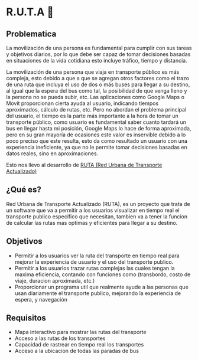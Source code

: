 # R.U.T.A 🚌
## Problematica
La movilización de una persona es fundamental para cumplir con sus tareas y objetivos diarios, por lo que debe ser capaz de tomar decisiones basadas en situaciones de la vida cotidiana esto incluye tráfico, tiempo y distancia. 

La movilización de una persona que viaja en transporte público es más compleja, esto debido a que a que se agregan otros factores como el trazo de una ruta que incluya el uso de dos o más buses para llegar a su destino, al igual que la espera del bus como tal, la posibilidad de que venga lleno y la persona no se pueda subir, etc. Las aplicaciones como Google Maps o Movit proporcionan cierta ayuda al usuario, indicando tiempos aproximados, cálculo de rutas, etc. Pero no abordan el problema principal del usuario, el tiempo es la parte más importante a la hora de tomar un transporte público, como usuario es fundamental saber cuanto tardará un bus en llegar hasta mi posición, Google Maps lo hace de forma aproximada, pero en su gran mayoría de ocasiones este valor es inservible debido a lo poco preciso que este resulta, esto da como resultado un usuario con una experiencia ineficiente, ya que no le permite tomar decisiones basadas en datos reales, sino en aproximaciones. 

Esto nos llevo al desarrollo de <ins>RUTA (Red Urbana de Transporte Actualizado)</ins>

## ¿Qué es?
Red Urbana de Transporte Actualizado (RUTA), es un proyecto que trata de un software que va a permitir a los usuarios visualizar en tiempo real el transporte publico especifico que necesitan, tambien va a tener la funcion de calcular las rutas mas optimas y eficientes para llegar a su destino.

## Objetivos
  - Permitir a los usuarios ver la ruta del transporte en tiempo real para mejorar la experiencia de usuario y el uso del transporte publico.
  - Permitir a los usuarios trazar rutas complejas las cuales tengan la maxima eficiencia, contando con funciones como (transbordo, costo de viaje, duracion aproximada, etc.)
  - Proporcionar un programa util que realmente ayude a las personas que usan diariamente el transporte publico, mejorando la experiencia de espera, y navegación

## Requisitos
  - Mapa interactivo para mostrar las rutas del transporte
  - Acceso a las rutas de los transportes
  - Capacidad de rastrear en tiempo real los transportes
  - Acceso a la ubicacion de todas las paradas de bus
